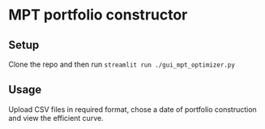 # MPT portfolio constructor
## Setup
Clone the repo and then run `streamlit run ./gui_mpt_optimizer.py`
## Usage
Upload CSV files in required format, chose a date of portfolio construction and view the efficient curve.
